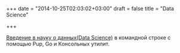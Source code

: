 +++
date = "2014-10-25T02:03:02+03:00"
draft = false
title = "Data Science"

+++

<p><a href="https://www.codementor.io/go-tutorial/pup-golang-cli-tools-eric-chiang">Введение в науку о данных(Data Science)</a> в командной строке с помощью&nbsp;Pup, Go и Консольных утилит.</p>

